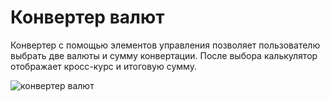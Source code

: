 # Конвертер валют

Конвертер с помощью элементов управления позволяет пользователю выбрать две валюты и сумму конвертации. 
После выбора калькулятор отображает кросс-курс и итоговую сумму. 

![конвертер валют](https://user-images.githubusercontent.com/76152377/110507761-c12c3f00-8119-11eb-9b5d-7e2fc9fdecc6.png)
